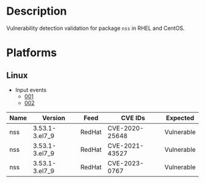 # Description

Vulnerability detection validation for package `nss` in RHEL and CentOS.

# Platforms

## Linux

- Input events
    - [001](input_001.json)
    - [002](input_002.json)


| Name    | Version         | Feed   | CVE IDs          | Expected    |
|---------|-----------------|--------|------------------|-------------|
| nss     | 3.53.1-3.el7_9  | RedHat | CVE-2020-25648   | Vulnerable  |
| nss     | 3.53.1-3.el7_9  | RedHat | CVE-2021-43527   | Vulnerable  |
| nss     | 3.53.1-3.el7_9  | RedHat | CVE-2023-0767    | Vulnerable  |
